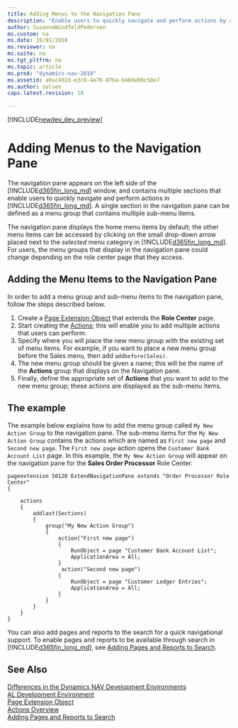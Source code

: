 ```yaml
---
title: Adding Menus to the Navigation Pane
description: "Enable users to quickly navigate and perform actions by adding the menu items to the navigation pane."
author: SusanneWindfeldPedersen
ms.custom: na
ms.date: 19/01/2018
ms.reviewer: na
ms.suite: na
ms.tgt_pltfrm: na
ms.topic: article
ms.prod: "dynamics-nav-2018"
ms.assetid: a0ac492d-e3c8-4a76-87b4-b469e08c58e7
ms.author: solsen
caps.latest.revision: 18 

---
```


[!INCLUDE[newdev_dev_preview](includes/newdev_dev_preview.md)]

# Adding Menus to the Navigation Pane

 The navigation pane appears on the left side of the [!INCLUDE[d365fin_long_md](includes/d365fin_long_md.md)] window, and contains multiple sections that enable users to quickly navigate and perform actions in [!INCLUDE[d365fin_long_md](includes/d365fin_long_md.md)]. A single section in the navigation pane can be defined as a menu group that contains multiple sub-menu items. 
 
 The navigation pane displays the home menu items by default; the other menu items can be accessed by clicking on the small drop-down arrow placed next to the *selected* menu category in [!INCLUDE[d365fin_long_md](includes/d365fin_long_md.md)]. For users, the menu groups that display in the navigation pane could change depending on the role center page that they access. 
 
 ## Adding the Menu Items to the Navigation Pane

 In order to add a menu group and sub-menu items to the navigation pane, follow the steps described below.
 
 1. Create a [Page Extension Object](devenv-page-extension.md) that extends the **Role Center** page.  
 2. Start creating the [Actions](devenv-actions-overview.md); this will enable you to add multiple actions that users can perform.  
 3. Specify where you will place the new menu group with the existing set of menu items. For example, if you want to place a new menu group before the Sales menu, then add  `addbefore(Sales)`.  
 4. The new menu group should be given a name; this will be the name of the **Actions** group that displays on the Navigation pane.  
 5. Finally, define the appropriate set of **Actions** that you want to add to the new menu group; these actions are displayed as the sub-menu items.


 ## The example
 The example below explains how to add the menu group called `My New Action Group` to the navigation pane. The sub-menu items for the `My New Action Group` contains the actions which are named as `First new page` and `Second new page`. The `First new page` action opens the `Customer Bank Account List` page. In this example, the `My New Action Group` will appear on the navigation pane for the **Sales Order Processor** Role Center. 

```al
pageextension 50120 ExtendNavigationPane extends "Order Processor Role Center"
{

    actions
    {
        addlast(Sections)
        {
            group("My New Action Group")
            {
                action("First new page")
                {
                    RunObject = page "Customer Bank Account List";
                    ApplicationArea = All;
                }
                 action("Second new page")
                {
                    RunObject = page "Customer Ledger Entries";
                    ApplicationArea = All;
                }
            }
        }
    }
}
```
 
 You can also add pages and reports to the search for a quick navigational support. To enable pages and reports to be available through search in [!INCLUDE[d365fin_long_md](includes/d365fin_long_md.md)], see [Adding Pages and Reports to Search](devenv-al-menusuite-functionality.md).  


## See Also
[Differences in the Dynamics NAV Development Environments](devenv-differences.md)  
[AL Development Environment](devenv-reference-overview.md)  
[Page Extension Object](devenv-page-ext-object)  
[Actions Overview](devenv-actions-overview.md)  
[Adding Pages and Reports to Search](devenv-al-menusuite-functionality.md)  
